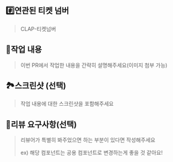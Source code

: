 ## #️⃣연관된 티켓 넘버

> CLAP-티켓넘버

## 📝작업 내용

> 이번 PR에서 작업한 내용을 간략히 설명해주세요(이미지 첨부 가능)

## 🏞️스크린샷 (선택)

> 작업 내용에 대한 스크린샷을 포함해주세요

## 💬리뷰 요구사항(선택)

> 리뷰어가 특별히 봐주었으면 하는 부분이 있다면 작성해주세요
>
> ex) 해당 컴포넌트는 공용 컴포넌트로 변경하는게 좋을 것 같아요!